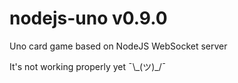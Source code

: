# nodejs-uno v0.9.0
Uno card game based on NodeJS WebSocket server

It's not working properly yet ¯\\\_(ツ)\_/¯
